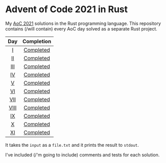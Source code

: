 # Advent of Code 2021 in Rust
My [AoC 2021][aoc-2021] solutions in the Rust programming language.
This repository contains (/will contain) every AoC day solved as a separate Rust project.



| Day                | Completion                      |
| :----------------: | :-----------------------------: |
| [I][aoc-2021-1]    | [Completed](./day1/src/lib.rs)  |
| [II][aoc-2021-2]   | [Completed](./day2/src/lib.rs)  |
| [III][aoc-2021-3]  | [Completed](./day3/src/lib.rs)  |
| [IV][aoc-2021-4]   | [Completed](./day4/src/lib.rs)  |
| [V][aoc-2021-5]    | [Completed](./day5/src/lib.rs)  |
| [VI][aoc-2021-6]   | [Completed](./day6/src/lib.rs)  |
| [VII][aoc-2021-7]  | [Completed](./day7/src/lib.rs)  |
| [VIII][aoc-2021-8] | [Completed](./day8/src/lib.rs)  |
| [IX][aoc-2021-9]   | [Completed](./day9/src/lib.rs)  |
| [X][aoc-2021-10]   | [Completed](./day10/src/lib.rs) |
| [XI][aoc-2021-11]  | [Completed](./day11/src/lib.rs) |

It takes the `input` as a `file.txt` and it prints the result to `stdout`.

I've included (/'m going to include) comments and tests for each solution.

[aoc-2021]: https://adventofcode.com/2021
[aoc-2021-1]: https://adventofcode.com/2021/day/1
[aoc-2021-2]: https://adventofcode.com/2021/day/2
[aoc-2021-3]: https://adventofcode.com/2021/day/3
[aoc-2021-4]: https://adventofcode.com/2021/day/4
[aoc-2021-5]: https://adventofcode.com/2021/day/5
[aoc-2021-6]: https://adventofcode.com/2021/day/6
[aoc-2021-7]: https://adventofcode.com/2021/day/7
[aoc-2021-8]: https://adventofcode.com/2021/day/8
[aoc-2021-9]: https://adventofcode.com/2021/day/9
[aoc-2021-10]: https://adventofcode.com/2021/day/10
[aoc-2021-11]: https://adventofcode.com/2021/day/11
